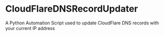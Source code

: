 # CloudFlareDNSRecordUpdater
A Python Automation Script used to update CloudFlare DNS records with your current IP address
